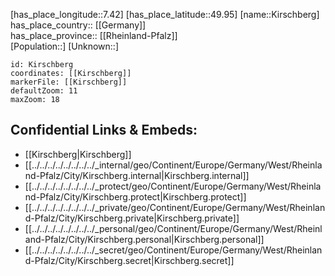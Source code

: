 ﻿---
location: [49.95,7.42] 
mapzoom: [7,12] 
mapmarker: city 
type: City
tags:
- geo/City


SpocWebEntityId: 31463
isDeleted: false
confidential: public

---
[has_place_longitude::7.42] 
[has_place_latitude::49.95] 
[name::Kirschberg] 
has_place_country:: [[Germany]]  
has_place_province:: [[Rheinland-Pfalz]]  
[Population::] 
[Unknown::] 


```leaflet
id: Kirschberg
coordinates: [[Kirschberg]] 
markerFile: [[Kirschberg]] 
defaultZoom: 11 
maxZoom: 18
```


## Confidential Links & Embeds: 
- [[Kirschberg|Kirschberg]]  
- [[../../../../../../../../_internal/geo/Continent/Europe/Germany/West/Rheinland-Pfalz/City/Kirschberg.internal|Kirschberg.internal]] 
- [[../../../../../../../../_protect/geo/Continent/Europe/Germany/West/Rheinland-Pfalz/City/Kirschberg.protect|Kirschberg.protect]] 
- [[../../../../../../../../_private/geo/Continent/Europe/Germany/West/Rheinland-Pfalz/City/Kirschberg.private|Kirschberg.private]] 
- [[../../../../../../../../_personal/geo/Continent/Europe/Germany/West/Rheinland-Pfalz/City/Kirschberg.personal|Kirschberg.personal]] 
- [[../../../../../../../../_secret/geo/Continent/Europe/Germany/West/Rheinland-Pfalz/City/Kirschberg.secret|Kirschberg.secret]] 
